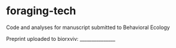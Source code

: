 # foraging-tech
Code and analyses for manuscript submitted to Behavioral Ecology

Preprint uploaded to biorxviv: _______________
